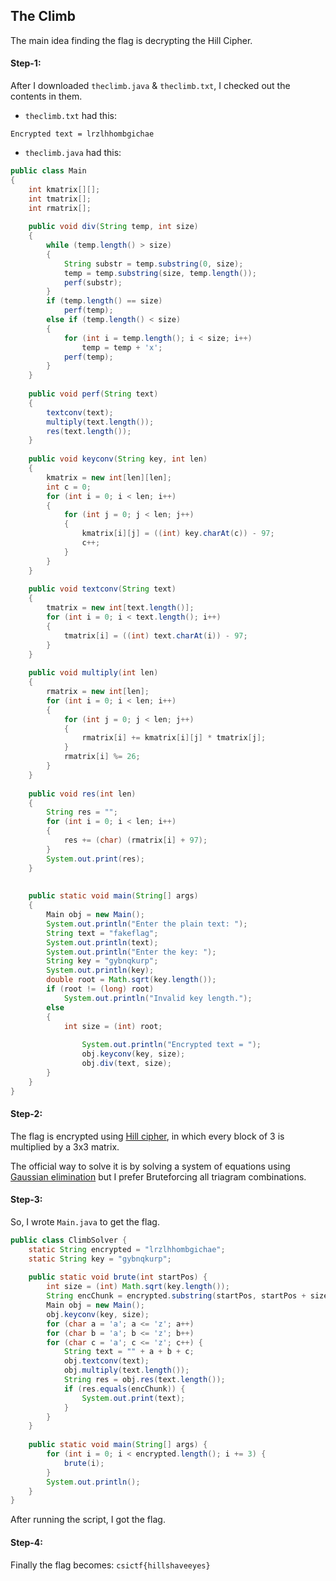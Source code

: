 ## The Climb
The main idea finding the flag is decrypting the Hill Cipher.

#### Step-1:
After I downloaded `theclimb.java` & `theclimb.txt`, I checked out the contents in them.

 - `theclimb.txt` had this:

```
Encrypted text = lrzlhhombgichae
```

- `theclimb.java` had this:

```java
public class Main
{
    int kmatrix[][];
    int tmatrix[];
    int rmatrix[];
 
    public void div(String temp, int size)
    {
        while (temp.length() > size)
        {
            String substr = temp.substring(0, size);
            temp = temp.substring(size, temp.length());
            perf(substr);
        }
        if (temp.length() == size)
            perf(temp);
        else if (temp.length() < size)
        {
            for (int i = temp.length(); i < size; i++)
                temp = temp + 'x';
            perf(temp);
        }
    }
 
    public void perf(String text)
    {
        textconv(text);
        multiply(text.length());
        res(text.length());
    }
 
    public void keyconv(String key, int len)
    {
        kmatrix = new int[len][len];
        int c = 0;
        for (int i = 0; i < len; i++)
        {
            for (int j = 0; j < len; j++)
            {
                kmatrix[i][j] = ((int) key.charAt(c)) - 97;
                c++;
            }
        }
    }
 
    public void textconv(String text)
    {
        tmatrix = new int[text.length()];
        for (int i = 0; i < text.length(); i++)
        {
            tmatrix[i] = ((int) text.charAt(i)) - 97;
        }
    }
 
    public void multiply(int len)
    {
        rmatrix = new int[len];
        for (int i = 0; i < len; i++)
        {
            for (int j = 0; j < len; j++)
            {
                rmatrix[i] += kmatrix[i][j] * tmatrix[j];
            }
            rmatrix[i] %= 26;
        }
    }
 
    public void res(int len)
    {
        String res = "";
        for (int i = 0; i < len; i++)
        {
            res += (char) (rmatrix[i] + 97);
        }
        System.out.print(res);
    }
 
 
    public static void main(String[] args)
    {
        Main obj = new Main();
        System.out.println("Enter the plain text: ");
        String text = "fakeflag";
        System.out.println(text);
        System.out.println("Enter the key: ");
        String key = "gybnqkurp";
        System.out.println(key);
        double root = Math.sqrt(key.length());
        if (root != (long) root)
            System.out.println("Invalid key length.");
        else
        {
            int size = (int) root;
               
                System.out.println("Encrypted text = ");
                obj.keyconv(key, size);
                obj.div(text, size);
        }
    }
}
```

#### Step-2:
The flag is encrypted using [Hill cipher](https://en.wikipedia.org/wiki/Hill_cipher), in which every block of 3 is multiplied by a 3x3 matrix.

The official way to solve it is by solving a system of equations using [Gaussian elimination](https://en.wikipedia.org/wiki/Gaussian_elimination) but I prefer Bruteforcing all triagram combinations.

#### Step-3:
So, I wrote `Main.java` to get the flag.

```java
public class ClimbSolver {
    static String encrypted = "lrzlhhombgichae";
    static String key = "gybnqkurp";
    
    public static void brute(int startPos) {
        int size = (int) Math.sqrt(key.length());
        String encChunk = encrypted.substring(startPos, startPos + size);
        Main obj = new Main();
        obj.keyconv(key, size);
        for (char a = 'a'; a <= 'z'; a++)
        for (char b = 'a'; b <= 'z'; b++)
        for (char c = 'a'; c <= 'z'; c++) {
            String text = "" + a + b + c;
            obj.textconv(text);
            obj.multiply(text.length());
            String res = obj.res(text.length());
            if (res.equals(encChunk)) {
                System.out.print(text);
            }
        }
    }
    
    public static void main(String[] args) {
        for (int i = 0; i < encrypted.length(); i += 3) {
            brute(i);
        }
        System.out.println();
    }
}
```
After running the script, I got the flag.

#### Step-4:
Finally the flag becomes:
`csictf{hillshaveeyes}`